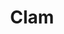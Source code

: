 ---
templateKey: blog-post
featuredpost: false
featuredimage: /assets/Clam.png
title: Clam
description: Fish~Crabpot
testfield: 744
---
